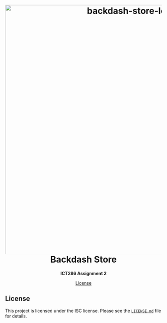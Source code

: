 <h1 align="center">
  <br>
  <img src="https://i.imgur.com/lcaEroy.png" alt="backdash-store-logo" width="800"></a>
  <br>
    Backdash Store
  <br>
</h1>

<p align=center>
  <b> ICT286 Assignment 2 </b>
</p>

<p align="center">
  <a href="#license">License</a>
</p>

## License
This project is licensed under the ISC license. Please see the [`LICENSE.md`](LICENSE.md)
file for details.
